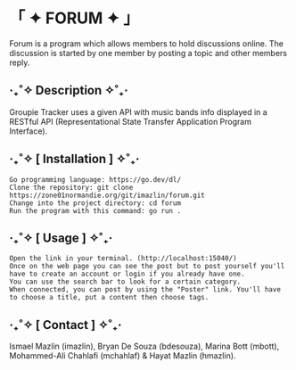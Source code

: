 # 「 ✦ FORUM ✦ 」

Forum is a program which allows members to hold discussions online. The discussion is started by one member by posting a topic and other members reply.

## ‧₊˚✧ Description ✧˚₊‧



Groupie Tracker uses a given API with music bands info displayed in a RESTful API (Representational State Transfer Application Program Interface).

## ‧₊˚✧ [ Installation ] ✧˚₊‧

    Go programming language: https://go.dev/dl/
    Clone the repository: git clone https://zone01normandie.org/git/imazlin/forum.git
    Change into the project directory: cd forum
    Run the program with this command: go run .

## ‧₊˚✧ [ Usage ] ✧˚₊‧

    Open the link in your terminal. (http://localhost:15040/)
    Once on the web page you can see the post but to post yourself you'll have to create an account or login if you already have one.
    You can use the search bar to look for a certain category.
    When connected, you can post by using the "Poster" link. You'll have to choose a title, put a content then choose tags.

## ‧₊˚✧ [ Contact ] ✧˚₊‧

Ismael Mazlin (imazlin), Bryan De Souza (bdesouza), Marina Bott (mbott), Mohammed-Ali Chahlafi (mchahlaf) & Hayat Mazlin (hmazlin).